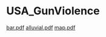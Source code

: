 # USA_GunViolence
[bar.pdf](https://github.com/ngphl/USA_GunViolence/files/10256925/bar.pdf)
[alluvial.pdf](https://github.com/ngphl/USA_GunViolence/files/10256926/alluvial.pdf)
[map.pdf](https://github.com/ngphl/USA_GunViolence/files/10256927/map.pdf)
